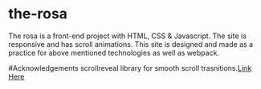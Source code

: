 # the-rosa
The rosa is a front-end project with HTML, CSS &amp; Javascript. The site is responsive and has scroll animations.
This site is designed and made as a practice for above mentioned technologies as well as webpack.

#Acknowledgements
scrollreveal library for smooth scroll trasnitions.[Link Here](https://github.com/jlmakes/scrollreveal)
